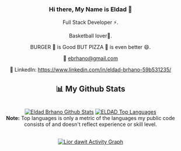 <div align="center">
 
### Hi there, My Name is Eldad 👋

 Full Stack Developer ⚡.
 
 Basketball lover:basketball:.
 
 
 BURGER :hamburger: is Good BUT PIZZA :pizza: is even better 😄.



📧 ebrhano@gmail.com
 
 
💼 LinkedIn: https://www.linkedin.com/in/eldad-brhano-59b531235/

<!--
**ELDADBRHANO/ELDADBRHANO** is a ✨ _special_ ✨ repository because its `README.md` (this file) appears on your GitHub profile.

Here are some ideas to get you started:

- 🔭 I’m currently working on ...
- 🌱 I’m currently learning ...
- 👯 I’m looking to collaborate on ...
- 🤔 I’m looking for help with ...
- 💬 Ask me about ...
- 📫 How to reach me: ...
- 😄 Pronouns: ...
- ⚡ Fun fact: ...
--> 
## 📊 My Github Stats

  <br/>
    <a href="https://github.com/ELDADBRHANO/github-readme-stats"><img alt="Eldad Brhano Github Stats" src="https://github-readme-stats.vercel.app/api?username=ELDADBRHANO&show_icons=true&count_private=true&theme=react&hide_border=true&bg_color=0D1117" /></a>
  <a href="https://github.com/ELDADBRHANO/github-readme-stats"><img alt="ELDAD Top Languages" src="https://github-readme-stats.vercel.app/api/top-langs/?username=ELDADBRHANO&langs_count=8&count_private=true&layout=compact&theme=react&hide_border=true&bg_color=0D1117" /></a>
  <br/>
  <b>Note:</b> Top languages is only a metric of the languages my public code consists of and doesn't reflect experience or skill level.

<br/>
<br/>

<a href="https://github.com/ELDADBRHANO/github-readme-activity-graph"><img alt="Lior dawit Activity Graph" src="https://activity-graph.herokuapp.com/graph?username=ELDADBRHANO&bg_color=0D1117&color=5BCDEC&line=5BCDEC&point=FFFFFF&hide_border=true" /></a>

<br/>
<br/>

</p>

</div>

